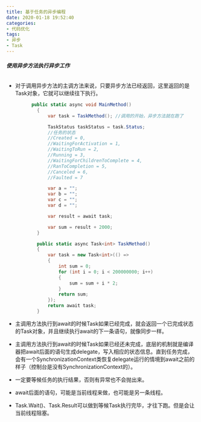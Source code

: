 ```yaml
---
title: 基于任务的异步编程
date: 2020-01-18 19:52:40
categories:
- 代码优化
tags:
- 异步
- Task
---
```


###### 	**使用异步方法执行异步工作**

- 对于调用异步方法的主调方法来说，只要异步方法已经返回，这里返回的是Task对象，它就可以继续往下执行。

  ```c#
  		public static async void MainMethod()
          {
              var task = TaskMethod(); //调用的开始，异步方法就在跑了
  
              TaskStatus taskStatus = task.Status; 
              //任务的状态
              //Created = 0,
              //WaitingForActivation = 1,
              //WaitingToRun = 2,
              //Running = 3,
              //WaitingForChildrenToComplete = 4,
              //RanToCompletion = 5,
              //Canceled = 6,
              //Faulted = 7            
  
              var a = "";
              var b = "";
              var c = "";
              var d = "";
  
              var result = await task;
  
              var sum = result + 2000;
          }
  
          public static async Task<int> TaskMethod()
          {
              var task = new Task<int>(() =>
              {
                  int sum = 0;
                  for (int i = 0; i < 200000000; i++)
                  {                    
                      sum = sum + i * 2;
                  }
                  return sum;
              });
              return await task;
          }
  ```

- 主调用方法执行到await的时候Task如果已经完成，就会返回一个已完成状态的Task对象，并且继续执行await的下一条语句，就像同步一样。

- 主调用方法执行到await的时候Task如果已经还未完成，底层的机制就是编译器把await后面的语句生成delegate，写入相应的状态信息。直到任务完成，会有一个SynchronizationContext类恢复delegate运行的情境到await之前的样子（控制台是没有SynchronizationContext的）。

- 一定要等候任务的执行结果，否则有异常也不会抛出来。

- await后面的语句，可能是当前线程来做，也可能是另一条线程。

- Task.Wait()、Task.Result可以做到等候Task执行完毕，才往下跑。但是会让当前线程阻塞。

  